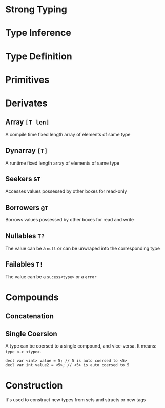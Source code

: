 # Strong Typing

# Type Inference

# Type Definition

# Primitives

# Derivates
## Array ``[T len]``
A compile time fixed length array of elements of same type
## Dynarray ``[T]``
A runtime fixed length array of elements of same type
## Seekers ``&T``
Accesses values possessed by other boxes for read-only
## Borrowers ``@T``
Borrows values possessed by other boxes for read and write
## Nullables ``T?``
The value can be a ``null`` or can be unwraped into the corresponding type 
## Failables ``T!``
The value can be a ``sucess<type>`` or a ``error``
# Compounds
## Concatenation
## Single Coersion
A type can be coersed to a single compound, and vice-versa. It means: ``type <-> <type>``.
```
decl var <int> value = 5; // 5 is auto coersed to <5>
decl var int value2 = <5>; // <5> is auto coersed to 5
```
# Construction
It's used to construct new types from sets and structs or new tags

